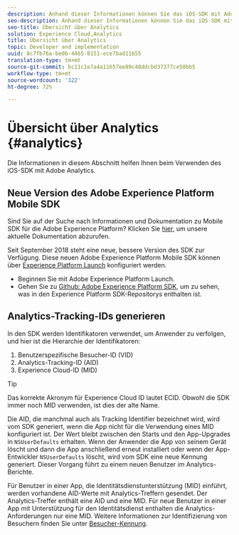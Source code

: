 ```yaml
---
description: Anhand dieser Informationen können Sie das iOS-SDK mit Adobe Analytics verwenden.
seo-description: Anhand dieser Informationen können Sie das iOS-SDK mit Adobe Analytics verwenden.
seo-title: Übersicht über Analytics
solution: Experience Cloud,Analytics
title: Übersicht über Analytics
topic: Developer and implementation
uuid: 8c7fb76a-be0b-4465-8151-ece7bad11b55
translation-type: tm+mt
source-git-commit: bc11c1e7a4a11657ee89c40ddcbd37377ce50bb5
workflow-type: tm+mt
source-wordcount: '322'
ht-degree: 72%

---
```



# Übersicht über Analytics {#analytics}

Die Informationen in diesem Abschnitt helfen Ihnen beim Verwenden des iOS-SDK mit Adobe Analytics.

## Neue Version des Adobe Experience Platform Mobile SDK

Sind Sie auf der Suche nach Informationen und Dokumentation zu Mobile SDK für die Adobe Experience Platform? Klicken Sie [hier](https://aep-sdks.gitbook.io/docs/), um unsere aktuelle Dokumentation abzurufen.

Seit September 2018 steht eine neue, bessere Version des SDK zur Verfügung. Diese neuen Adobe Experience Platform Mobile SDK können über [Experience Platform Launch](https://www.adobe.com/de/experience-platform/launch.html) konfiguriert werden.

* Beginnen Sie mit Adobe Experience Platform Launch.
* Gehen Sie zu [Github: Adobe Experience Platform SDK](https://github.com/Adobe-Marketing-Cloud/acp-sdks), um zu sehen, was in den Experience Platform SDK-Repositorys enthalten ist.

## Analytics-Tracking-IDs generieren

In den SDK werden Identifikatoren verwendet, um Anwender zu verfolgen, und hier ist die Hierarchie der Identifikatoren:

1. Benutzerspezifische Besucher-ID (VID)
1. Analytics-Tracking-ID (AID)
1. Experience Cloud-ID (MID)

>[!TIP]
>
>Das korrekte Akronym für Experience Cloud ID lautet ECID. Obwohl die SDK immer noch MID verwenden, ist dies der alte Name.

Die AID, die manchmal auch als Tracking Identifier bezeichnet wird, wird vom SDK generiert, wenn die App nicht für die Verwendung eines MID konfiguriert ist. Der Wert bleibt zwischen den Starts und den App-Upgrades in `NSUserDefaults` erhalten. Wenn der Anwender die App von seinem Gerät löscht und dann die App anschließend erneut installiert oder wenn der App-Entwickler `NSUserDefaults` löscht, wird vom SDK eine neue Kennung generiert. Dieser Vorgang führt zu einem neuen Benutzer im Analytics-Berichte.

Für Benutzer in einer App, die Identitätsdienstunterstützung (MID) einführt, werden vorhandene AID-Werte mit Analytics-Treffern gesendet. Der Analytics-Treffer enthält eine AID und eine MID. Für neue Benutzer in einer App mit Unterstützung für den Identitätsdienst enthalten die Analytics-Anforderungen nur eine MID. Weitere Informationen zur Identifizierung von Besuchern finden Sie unter [Besucher-Kennung](https://docs.adobe.com/content/help/de-DE/analytics/export/analytics-data-feed/data-feed-contents/datafeeds-visid.html).
